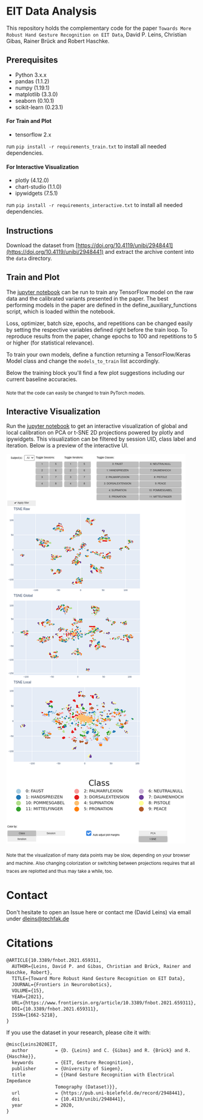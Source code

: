 # EIT Data Analysis

This repository holds the complementary code for the paper `Towards More Robust Hand Gesture Recognition on EIT Data`, David P. Leins, Christian Gibas, Rainer Brück and Robert Haschke.

## Prerequisites

- Python 3.x.x
- pandas (1.1.2)
- numpy (1.19.1)
- matplotlib (3.3.0)
- seaborn (0.10.1)
- scikit-learn (0.23.1)

#### For Train and Plot

- tensorflow 2.x

run `pip install -r requirements_train.txt` to install all needed dependencies.

#### For Interactive Visualization

- plotly (4.12.0)
- chart-studio (1.1.0)
- ipywidgets (7.5.1)

run `pip install -r requirements_interactive.txt` to install all needed dependencies.

## Instructions

Download the dataset from [https://doi.org/10.4119/unibi/2948441](https://doi.org/10.4119/unibi/2948441) and extract the archive content into the `data` directory.

## Train and Plot

The [jupyter notebook](train_and_plot.ipynb) can be run to train any TensorFlow model on the raw data and the calibrated variants presented in the paper. The best performing models in the paper are defined in the define_auxiliary_functions script, which is loaded within the notebook.

Loss, optimizer, batch size, epochs, and repetitions can be changed easily by setting the respective variables defined right before the train loop.
To reproduce results from the paper, change epochs to 100 and repetitions to 5 or higher (for statistical relevance).

To train your own models, define a function returning a TensorFlow/Keras Model class and change the `models_to_train` list accordingly.

Below the training block you'll find a few plot suggestions including our current baseline accuracies.

<sub>Note that the code can easily be changed to train PyTorch models.</sub>

## Interactive Visualization

Run the [jupyter notebook](interactive_calibration_view.ipynb) to get an interactive visualization of global and local calibration on PCA or t-SNE 2D projections powered by plotly and ipywidgets.
This visualization can be filtered by session UID, class label and iteration. Below is a preview of the interactive UI.

![preview-image](./resources/preview.png)

<sub>Note that the visualization of many data points may be slow, depending on your browser and machine. Also changing colorization or switching between projections requires that all traces are
replotted and thus may take a while, too.</sub>

# Contact

Don't hesitate to open an Issue here or contact me (David Leins) via email under dleins@techfak.de

# Citations

```
@ARTICLE{10.3389/fnbot.2021.659311,
  AUTHOR={Leins, David P. and Gibas, Christian and Brück, Rainer and Haschke, Robert},
  TITLE={Toward More Robust Hand Gesture Recognition on EIT Data},
  JOURNAL={Frontiers in Neurorobotics},
  VOLUME={15},
  YEAR={2021},
  URL={https://www.frontiersin.org/article/10.3389/fnbot.2021.659311},
  DOI={10.3389/fnbot.2021.659311},
  ISSN={1662-5218},
}
```


If you use the dataset in your research, please cite it with:

```
@misc{Leins2020EIT,
  author          = {D. {Leins} and C. {Gibas} and R. {Brück} and R. {Haschke}},
  keywords        = {EIT, Gesture Recognition},
  publisher       = {University of Siegen},
  title           = {{Hand Gesture Recognition with Electrical Impedance
                  Tomography (Dataset)}},
  url             = {https://pub.uni-bielefeld.de/record/2948441},
  doi             = {10.4119/unibi/2948441},
  year            = 2020,
}
```
